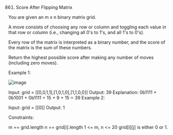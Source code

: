 861. Score After Flipping Matrix

You are given an m x n binary matrix grid.

A move consists of choosing any row or column and toggling each value in that row or column (i.e., changing all 0's to 1's, and all 1's to 0's).

Every row of the matrix is interpreted as a binary number, and the score of the matrix is the sum of these numbers.

Return the highest possible score after making any number of moves (including zero moves).

 

Example 1:

![image](https://github.com/Adityaraj05/LeetCode/assets/118068294/15169a12-e140-4dde-8a66-9504eb1bcfcc)



Input: grid = [[0,0,1,1],[1,0,1,0],[1,1,0,0]]
Output: 39
Explanation: 0b1111 + 0b1001 + 0b1111 = 15 + 9 + 15 = 39
Example 2:

Input: grid = [[0]]
Output: 1
 

Constraints:

m == grid.length
n == grid[i].length
1 <= m, n <= 20
grid[i][j] is either 0 or 1.
